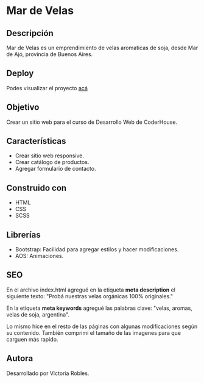 # Mar de Velas

## Descripción
Mar de Velas es un emprendimiento de velas aromaticas de soja, desde Mar de Ajó, provincia de Buenos Aires.

## Deploy
Podes visualizar el proyecto [acá](https://victoriavrobles.github.io/mardevelas_robles)

## Objetivo
Crear un sitio web para el curso de Desarrollo Web de CoderHouse.

## Características
* Crear sitio web responsive.
* Crear catálogo de productos.
* Agregar formulario de contacto.

## Construido con 
* HTML
* CSS
* SCSS

## Librerías
* Bootstrap: Facilidad para agregar estilos y hacer modificaciones.
* AOS: Animaciones.

## SEO
En el archivo index.html agregué en la etiqueta **meta description** el siguiente texto: "Probá nuestras velas orgánicas 100% originales." 

En la etiqueta **meta keywords** agregué las palabras clave: "velas, aromas, velas de soja, argentina".

Lo mismo hice en el resto de las páginas con algunas modificaciones según su contenido. También comprimí el tamaño de las imagenes para que carguen más rapido.

## Autora
Desarrollado por Victoria Robles.